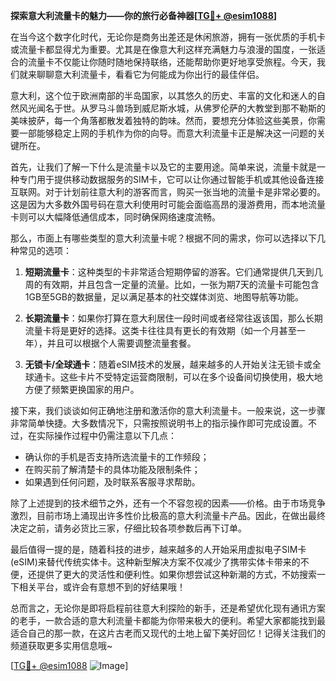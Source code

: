 **探索意大利流量卡的魅力——你的旅行必备神器[[TG💪+ @esim1088](https://t.me/s/esim1088)]**

在当今这个数字化时代，无论你是商务出差还是休闲旅游，拥有一张优质的手机卡或流量卡都显得尤为重要。尤其是在像意大利这样充满魅力与浪漫的国度，一张适合的流量卡不仅能让你随时随地保持联络，还能帮助你更好地享受旅程。今天，我们就来聊聊意大利流量卡，看看它为何能成为你出行的最佳伴侣。

意大利，这个位于欧洲南部的半岛国家，以其悠久的历史、丰富的文化和迷人的自然风光闻名于世。从罗马斗兽场到威尼斯水城，从佛罗伦萨的大教堂到那不勒斯的美味披萨，每一个角落都散发着独特的韵味。然而，要想充分体验这些美景，你需要一部能够稳定上网的手机作为你的向导。而意大利流量卡正是解决这一问题的关键所在。

首先，让我们了解一下什么是流量卡以及它的主要用途。简单来说，流量卡就是一种专门用于提供移动数据服务的SIM卡，它可以让你通过智能手机或其他设备连接互联网。对于计划前往意大利的游客而言，购买一张当地的流量卡是非常必要的。这是因为大多数外国号码在意大利使用时可能会面临高昂的漫游费用，而本地流量卡则可以大幅降低通信成本，同时确保网络速度流畅。

那么，市面上有哪些类型的意大利流量卡呢？根据不同的需求，你可以选择以下几种常见的选项：

1. **短期流量卡**：这种类型的卡非常适合短期停留的游客。它们通常提供几天到几周的有效期，并且包含一定量的流量。比如，一张为期7天的流量卡可能包含1GB至5GB的数据量，足以满足基本的社交媒体浏览、地图导航等功能。

2. **长期流量卡**：如果你打算在意大利居住一段时间或者经常往返该国，那么长期流量卡将是更好的选择。这类卡往往具有更长的有效期（如一个月甚至一年），并且可以根据个人需要调整流量套餐。

3. **无锁卡/全球通卡**：随着eSIM技术的发展，越来越多的人开始关注无锁卡或全球通卡。这些卡片不受特定运营商限制，可以在多个设备间切换使用，极大地方便了频繁更换国家的用户。

接下来，我们谈谈如何正确地注册和激活你的意大利流量卡。一般来说，这一步骤非常简单快捷。大多数情况下，只需按照说明书上的指示操作即可完成设置。不过，在实际操作过程中仍需注意以下几点：

- 确认你的手机是否支持所选流量卡的工作频段；
- 在购买前了解清楚卡的具体功能及限制条件；
- 如果遇到任何问题，及时联系客服寻求帮助。

除了上述提到的技术细节之外，还有一个不容忽视的因素——价格。由于市场竞争激烈，目前市场上涌现出许多性价比极高的意大利流量卡产品。因此，在做出最终决定之前，请务必货比三家，仔细比较各项参数后再下订单。

最后值得一提的是，随着科技的进步，越来越多的人开始采用虚拟电子SIM卡(eSIM)来替代传统实体卡。这种新型解决方案不仅减少了携带实体卡带来的不便，还提供了更大的灵活性和便利性。如果你想尝试这种新潮的方式，不妨搜索一下相关平台，或许会有意想不到的好结果哦！

总而言之，无论你是即将启程前往意大利探险的新手，还是希望优化现有通讯方案的老手，一款合适的意大利流量卡都能为你带来极大的便利。希望大家都能找到最适合自己的那一款，在这片古老而又现代的土地上留下美好回忆！记得关注我们的频道获取更多实用信息哦~

[[TG💪+ @esim1088](https://t.me/s/esim1088) ![Image](https://i.postimg.cc/4NQfJmqS/Snipaste-2025-05-13-00-14-12.png)]